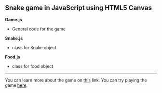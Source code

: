 ## Snake game in JavaScript using HTML5 Canvas

**Game.js**
* General code for the game

**Snake.js**  
* class for Snake object

**Food.js**
* class for food object
---
You can learn more about the game on [this](https://en.wikipedia.org/wiki/Snake_(video_game_genre)) link.
You can try playing the game [here](https://tinozg.github.io/animation/index.html).
